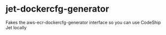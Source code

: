 # jet-dockercfg-generator
Fakes the aws-ecr-dockercfg-generator interface so you can use CodeShip Jet locally
